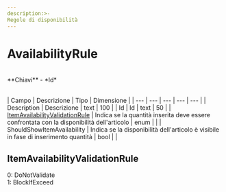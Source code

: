 ```yaml
---
description:>-
Regole di disponibilità
---
```


# AvailabilityRule

<br>
**Chiavi**
- *Id*
<br><br>

| Campo | Descrizione | Tipo | Dimensione | 
| --- | --- | --- | --- | --- |
| Description | Descrizione | text | 100 |
| Id | Id | text | 50 |
| [ItemAvailabilityValidationRule](#itemavailabilityvalidationrule) | Indica se la quantità inserita deve essere confrontata con la disponibilità dell'articolo | enum |  |
| ShouldShowItemAvailability | Indica se la disponibilità dell'articolo è visibile in fase di inserimento quantità | bool |  |

ItemAvailabilityValidationRule
---
0: DoNotValidate<br>1: BlockIfExceed

